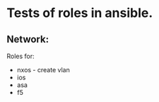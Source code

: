 Tests of roles in ansible.
==========================

Network:
--------

Roles for:
* nxos - create vlan
* ios
* asa
* f5


